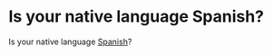 # Is your native language Spanish?

Is your native language [Spanish](https://www.collinsdictionary.com/dictionary/spanish-english/temporal)?